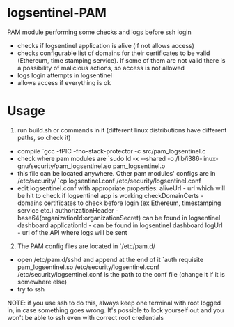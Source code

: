 # logsentinel-PAM
PAM module performing some checks and logs before ssh login
- checks if logsentinel application is alive (if not allows access)
- checks configurable list of domains for their certificates to be valid (Ethereum, time stamping service).
If some of them are not valid there is a possibility of malicious actions, so access is not allowed
- logs login attempts in logsentinel
- allows access if everything is ok

# Usage

1. run build.sh or commands in it (different linux distributions have different paths, so check it)
- compile
`gcc -fPIC -fno-stack-protector -c src/pam_logsentinel.c
- check where pam modules are
`sudo ld -x --shared -o /lib/i386-linux-gnu/security/pam_logsentinel.so pam_logsentinel.o
- this file can be located anywhere. Other pam modules' configs are in /etc/security/
`cp logsentinel.conf /etc/security/logsentinel.conf
- edit logsentinel.conf with appropriate properties:
aliveUrl - url which will be hit to check if logsentinel app is working
checkDomainCerts - domains certificates to check before login (ex Ethereum, timestamping service etc.)
authorizationHeader - base64(organizationId:organizationSecret) can be found in logsentinel dashboard
applicationId - can be found in logsentinel dashboard
logUrl - url of the API where logs will be sent

2. The PAM config files are located in `/etc/pam.d/
- open /etc/pam.d/sshd and append at the end of it
`auth requisite pam_logsentinel.so /etc/security/logsentinel.conf
/etc/security/logsentinel.conf is the path to the conf file (change it if it is somewhere else)
- try to ssh

NOTE: if you use ssh to do this, always keep one terminal with root logged in, in case something goes wrong.
It's possible to lock yourself out and you won't be able to ssh even with correct root credentials